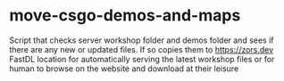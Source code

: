 # move-csgo-demos-and-maps
 Script that checks server workshop folder and demos folder and sees if there are any new or updated files. If so copies them to https://zors.dev FastDL location for automatically serving the latest workshop files or for human to browse on the website and download at their leisure
